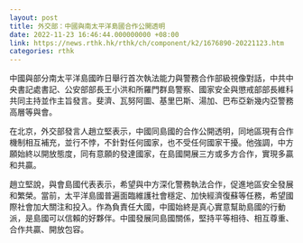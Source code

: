 ```yaml
---
layout: post
title: 外交部：中國與南太平洋島國合作公開透明
date: 2022-11-23 16:46:44.000000000 +08:00
link: https://news.rthk.hk/rthk/ch/component/k2/1676890-20221123.htm
categories: rthk
---
```


中國與部分南太平洋島國昨日舉行首次執法能力與警務合作部級視像對話，中共中央書記處書記、公安部部長王小洪和所羅門群島警察、國家安全與懲戒部部長維科共同主持並作主旨發言。斐濟、瓦努阿圖、基里巴斯、湯加、巴布亞新幾内亞警務高層等與會。

在北京，外交部發言人趙立堅表示，中國同島國的合作公開透明，同地區現有合作機制相互補充，並行不悖，不針對任何國家，也不受任何國家干擾。他強調，中方願始終以開放態度，同有意願的發達國家，在島國開展三方或多方合作，實現多贏和共贏。

趙立堅說，與會島國代表表示，希望與中方深化警務執法合作，促進地區安全發展和繁榮。當前，太平洋島國普遍面臨維護社會穩定、加快經濟復蘇等任務，希望國際社會加大關注和投入。作為負責任大國，中國始終是真心實意幫助島國的行動派，是島國可以信賴的好夥伴。中國發展同島國關係，堅持平等相待、相互尊重、合作共贏、開放包容。
